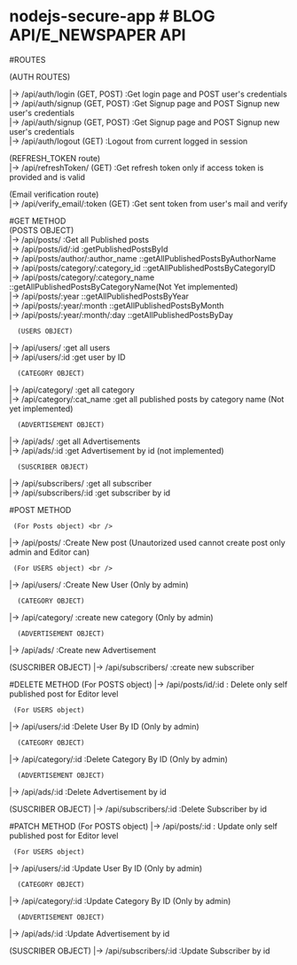 ﻿# nodejs-secure-app # BLOG API/E_NEWSPAPER API

#ROUTES

  (AUTH ROUTES)

   |-> /api/auth/login (GET, POST)     :Get login page and POST user's credentials  <br />
   |-> /api/auth/signup (GET, POST)     :Get Signup page and POST Signup new user's credentials  <br />
   |-> /api/auth/signup (GET, POST)     :Get Signup page and POST Signup new user's credentials  <br />
   |-> /api/auth/logout (GET)           :Logout from current logged in session <br />


  (REFRESH_TOKEN route)  <br />
   |-> /api/refreshToken/ (GET)         :Get refresh token only if access token is provided and is valid  <br />

   (Email verification route)  <br />
   |-> /api/verify_email/:token (GET)   :Get sent token from user's mail and verify <br />

   
 
  #GET METHOD  <br />
   (POSTS OBJECT)  <br />
 |-> /api/posts/                        :Get all Published posts  <br />
 |-> /api/posts/id/:id                  :getPublishedPostsById  <br />
 |-> /api/posts/author/:author_name     ::getAllPublishedPostsByAuthorName  <br />
 |-> /api/posts/category/:category_id   ::getAllPublishedPostsByCategoryID <br />
 |-> /api/posts/category/:category_name ::getAllPublishedPostsByCategoryName(Not Yet implemented) <br />
 |-> /api/posts/:year                   ::getAllPublishedPostsByYear <br />
 |-> /api/posts/:year/:month            ::getAllPublishedPostsByMonth <br />
 |-> /api/posts/:year/:month/:day       ::getAllPublishedPostsByDay <br />
 
      (USERS OBJECT)
 |-> /api/users/                        :get all users <br />
 |-> /api/users/:id                	:get user by ID <br />


      (CATEGORY OBJECT)
 |-> /api/category/              	:get all category <br />
 |-> /api/category/:cat_name            :get all published posts by category name (Not yet implemented) <br />


      (ADVERTISEMENT OBJECT)
 |-> /api/ads/                   	:get all Advertisements  <br />
 |-> /api/ads/:id               	:get Advertisement by id (not implemented) <br />


      (SUSCRIBER OBJECT)
 |-> /api/subscribers/          	:get all subscriber  <br />
 |-> /api/subscribers/:id        	:get subscriber by id  <br />


#POST METHOD

     (For Posts object) <br />
 |-> /api/posts/                        :Create New post (Unautorized used cannot create post only admin and Editor can) <br />
 
     (For USERS object) <br />
 |-> /api/users/                        :Create New User (Only by admin) <br />

      (CATEGORY OBJECT)
 |-> /api/category/                     :create new category (Only by admin) <br />

      (ADVERTISEMENT OBJECT)
 |-> /api/ads/                          :Create new Advertisement  <br />


   (SUSCRIBER OBJECT)
 |-> /api/subscribers/                  :create new subscriber  <br />


#DELETE METHOD
     (For POSTS object)
 |-> /api/posts/id/:id                  : Delete only self published post for Editor level <br />
 
     (For USERS object)
 |-> /api/users/:id                     :Delete User By ID (Only by admin) <br />


      (CATEGORY OBJECT)
 |-> /api/category/:id                  :Delete Category By ID (Only by admin) <br />


      (ADVERTISEMENT OBJECT)
 |-> /api/ads/:id                       :Delete Advertisement by id  <br />



 (SUSCRIBER OBJECT)
 |-> /api/subscribers/:id               :Delete Subscriber by id <br />



#PATCH METHOD
     (For POSTS object)
 |-> /api/posts/:id                     : Update only self published post for Editor level <br />

     (For USERS object)
 |-> /api/users/:id                     :Update User By ID (Only by admin) <br />

      (CATEGORY OBJECT)
 |-> /api/category/:id                  :Update Category By ID (Only by admin) <br />

      (ADVERTISEMENT OBJECT)
 |-> /api/ads/:id                       :Update Advertisement by id  <br />

 (SUSCRIBER OBJECT)
 |-> /api/subscribers/:id               :Update Subscriber by id <br />








